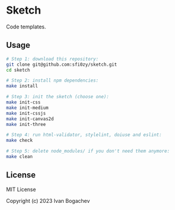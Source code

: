 # Sketch

Code templates.

## Usage

```sh
# Step 1: download this repository:
git clone git@github.com:sfi0zy/sketch.git
cd sketch

# Step 2: install npm dependencies:
make install

# Step 3: init the sketch (choose one):
make init-css
make init-medium
make init-cssjs
make init-canvas2d
make init-three

# Step 4: run html-validator, stylelint, doiuse and eslint:
make check

# Step 5: delete node_modules/ if you don't need them anymore:
make clean
```

## License

MIT License

Copyright (c) 2023 Ivan Bogachev
